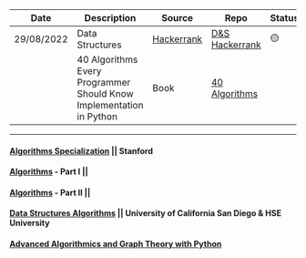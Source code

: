 
|Date |Description|Source|Repo  |Status|
|---- | --------- |------|------|------|
|29/08/2022| Data Structures|[Hackerrank](https://www.hackerrank.com/domains/data-structures) |[D&S Hackerrank](./Data_Structures_Hackerrank) |🟡|
| |  40 Algorithms Every Programmer Should Know Implementation in Python | Book  |[40 Algorithms](./40_Algorithms_Every_Programmer_Should_Know)|||  

----
#### [Algorithms Specialization](https://www.coursera.org/specializations/algorithms) || Stanford 
#### [Algorithms](https://www.coursera.org/learn/algorithms-part1) - Part I || 
#### [Algorithms](https://www.coursera.org/learn/algorithms-part2) - Part II || 
#### [Data Structures Algorithms](https://www.coursera.org/specializations/data-structures-algorithms) || University of California San Diego & HSE University
#### [Advanced Algorithmics and Graph Theory with Python](https://learning.edx.org/course/course-v1:IMTx+NET04x+3T2018/home) 
